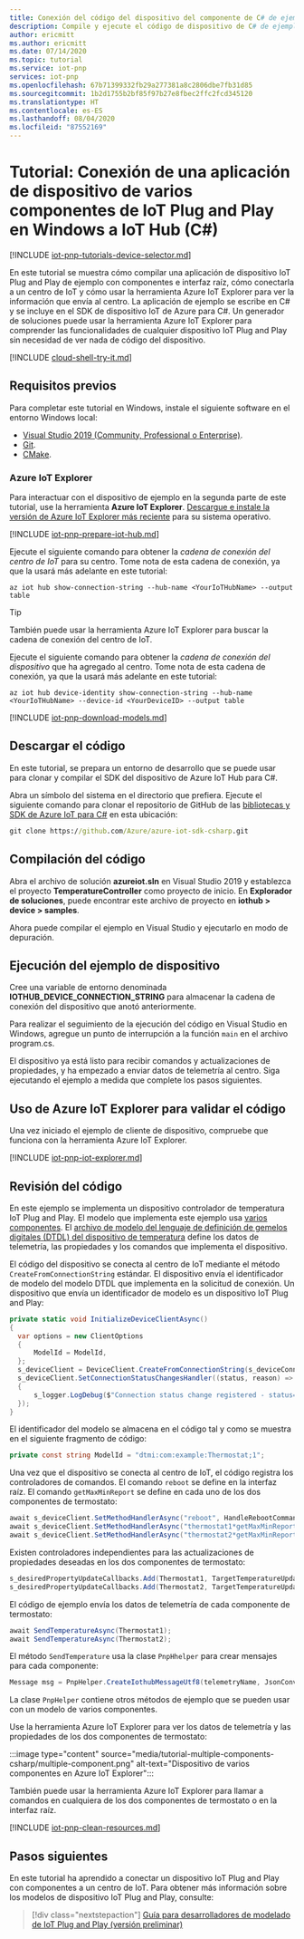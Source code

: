 ```yaml
---
title: Conexión del código del dispositivo del componente de C# de ejemplo de la versión preliminar de IoT Plug and Play a IoT Hub | Microsoft Docs
description: Compile y ejecute el código de dispositivo de C# de ejemplo de la versión preliminar de IoT Plug and Play que usa varios componentes y se conecta a un centro de IoT. Use la herramienta Azure IoT Explorer para ver la información enviada por el dispositivo al centro.
author: ericmitt
ms.author: ericmitt
ms.date: 07/14/2020
ms.topic: tutorial
ms.service: iot-pnp
services: iot-pnp
ms.openlocfilehash: 67b71399332fb29a277381a8c2806dbe7fb31d85
ms.sourcegitcommit: 1b2d1755b2bf85f97b27e8fbec2ffc2fcd345120
ms.translationtype: HT
ms.contentlocale: es-ES
ms.lasthandoff: 08/04/2020
ms.locfileid: "87552169"
---
```

# <a name="tutorial-connect-an-iot-plug-and-play-multiple-component-device-application-running-on-windows-to-iot-hub-c"></a>Tutorial: Conexión de una aplicación de dispositivo de varios componentes de IoT Plug and Play en Windows a IoT Hub (C#)

[!INCLUDE [iot-pnp-tutorials-device-selector.md](../../includes/iot-pnp-tutorials-device-selector.md)]

En este tutorial se muestra cómo compilar una aplicación de dispositivo IoT Plug and Play de ejemplo con componentes e interfaz raíz, cómo conectarla a un centro de IoT y cómo usar la herramienta Azure IoT Explorer para ver la información que envía al centro. La aplicación de ejemplo se escribe en C# y se incluye en el SDK de dispositivo IoT de Azure para C#. Un generador de soluciones puede usar la herramienta Azure IoT Explorer para comprender las funcionalidades de cualquier dispositivo IoT Plug and Play sin necesidad de ver nada de código del dispositivo.

[!INCLUDE [cloud-shell-try-it.md](../../includes/cloud-shell-try-it.md)]

## <a name="prerequisites"></a>Requisitos previos

Para completar este tutorial en Windows, instale el siguiente software en el entorno Windows local:

* [Visual Studio 2019 (Community, Professional o Enterprise)](https://visualstudio.microsoft.com/downloads/).
* [Git](https://git-scm.com/download/).
* [CMake](https://cmake.org/download/).

### <a name="azure-iot-explorer"></a>Azure IoT Explorer

Para interactuar con el dispositivo de ejemplo en la segunda parte de este tutorial, use la herramienta **Azure IoT Explorer**. [Descargue e instale la versión de Azure IoT Explorer más reciente](./howto-use-iot-explorer.md) para su sistema operativo.

[!INCLUDE [iot-pnp-prepare-iot-hub.md](../../includes/iot-pnp-prepare-iot-hub.md)]

Ejecute el siguiente comando para obtener la _cadena de conexión del centro de IoT_ para su centro. Tome nota de esta cadena de conexión, ya que la usará más adelante en este tutorial:

```azurecli-interactive
az iot hub show-connection-string --hub-name <YourIoTHubName> --output table
```

> [!TIP]
> También puede usar la herramienta Azure IoT Explorer para buscar la cadena de conexión del centro de IoT.

Ejecute el siguiente comando para obtener la _cadena de conexión del dispositivo_ que ha agregado al centro. Tome nota de esta cadena de conexión, ya que la usará más adelante en este tutorial:

```azurecli-interactive
az iot hub device-identity show-connection-string --hub-name <YourIoTHubName> --device-id <YourDeviceID> --output table
```

[!INCLUDE [iot-pnp-download-models.md](../../includes/iot-pnp-download-models.md)]

## <a name="download-the-code"></a>Descargar el código

En este tutorial, se prepara un entorno de desarrollo que se puede usar para clonar y compilar el SDK del dispositivo de Azure IoT Hub para C#.

Abra un símbolo del sistema en el directorio que prefiera. Ejecute el siguiente comando para clonar el repositorio de GitHub de las [bibliotecas y SDK de Azure IoT para C#](https://github.com/Azure/azure-iot-sdk-csharp) en esta ubicación:

```cmd
git clone https://github.com/Azure/azure-iot-sdk-csharp.git
```

## <a name="build-the-code"></a>Compilación del código

Abra el archivo de solución **azureiot.sln** en Visual Studio 2019 y establezca el proyecto **TemperatureController** como proyecto de inicio. En **Explorador de soluciones**, puede encontrar este archivo de proyecto en **iothub > device > samples**.

Ahora puede compilar el ejemplo en Visual Studio y ejecutarlo en modo de depuración.

## <a name="run-the-device-sample"></a>Ejecución del ejemplo de dispositivo

Cree una variable de entorno denominada **IOTHUB_DEVICE_CONNECTION_STRING** para almacenar la cadena de conexión del dispositivo que anotó anteriormente.

Para realizar el seguimiento de la ejecución del código en Visual Studio en Windows, agregue un punto de interrupción a la función `main` en el archivo program.cs.

El dispositivo ya está listo para recibir comandos y actualizaciones de propiedades, y ha empezado a enviar datos de telemetría al centro. Siga ejecutando el ejemplo a medida que complete los pasos siguientes.

## <a name="use-azure-iot-explorer-to-validate-the-code"></a>Uso de Azure IoT Explorer para validar el código

Una vez iniciado el ejemplo de cliente de dispositivo, compruebe que funciona con la herramienta Azure IoT Explorer.

[!INCLUDE [iot-pnp-iot-explorer.md](../../includes/iot-pnp-iot-explorer.md)]

## <a name="review-the-code"></a>Revisión del código

En este ejemplo se implementa un dispositivo controlador de temperatura IoT Plug and Play. El modelo que implementa este ejemplo usa [varios componentes](concepts-components.md). El [archivo de modelo del lenguaje de definición de gemelos digitales (DTDL) del dispositivo de temperatura](https://github.com/Azure/opendigitaltwins-dtdl/blob/master/DTDL/v2/samples/TemperatureController.json) define los datos de telemetría, las propiedades y los comandos que implementa el dispositivo.

El código del dispositivo se conecta al centro de IoT mediante el método `CreateFromConnectionString` estándar. El dispositivo envía el identificador de modelo del modelo DTDL que implementa en la solicitud de conexión. Un dispositivo que envía un identificador de modelo es un dispositivo IoT Plug and Play:

```csharp
private static void InitializeDeviceClientAsync()
{
  var options = new ClientOptions
  {
      ModelId = ModelId,
  };
  s_deviceClient = DeviceClient.CreateFromConnectionString(s_deviceConnectionString, TransportType.Mqtt, options);
  s_deviceClient.SetConnectionStatusChangesHandler((status, reason) =>
  {
      s_logger.LogDebug($"Connection status change registered - status={status}, reason={reason}.");
  });
}
```

El identificador del modelo se almacena en el código tal y como se muestra en el siguiente fragmento de código:

```csharp
private const string ModelId = "dtmi:com:example:Thermostat;1";
```

Una vez que el dispositivo se conecta al centro de IoT, el código registra los controladores de comandos. El comando `reboot` se define en la interfaz raíz. El comando `getMaxMinReport` se define en cada uno de los dos componentes de termostato:

```csharp
await s_deviceClient.SetMethodHandlerAsync("reboot", HandleRebootCommandAsync, s_deviceClient);
await s_deviceClient.SetMethodHandlerAsync("thermostat1*getMaxMinReport", HandleMaxMinReportCommandAsync, Thermostat1);
await s_deviceClient.SetMethodHandlerAsync("thermostat2*getMaxMinReport", HandleMaxMinReportCommandAsync, Thermostat2);
```

Existen controladores independientes para las actualizaciones de propiedades deseadas en los dos componentes de termostato:

```csharp
s_desiredPropertyUpdateCallbacks.Add(Thermostat1, TargetTemperatureUpdateCallbackAsync);
s_desiredPropertyUpdateCallbacks.Add(Thermostat2, TargetTemperatureUpdateCallbackAsync);
```

El código de ejemplo envía los datos de telemetría de cada componente de termostato:

```csharp
await SendTemperatureAsync(Thermostat1);
await SendTemperatureAsync(Thermostat2);
```

El método `SendTemperature` usa la clase `PnpHhelper` para crear mensajes para cada componente:

```csharp
Message msg = PnpHelper.CreateIothubMessageUtf8(telemetryName, JsonConvert.SerializeObject(currentTemperature), componentName);
```

La clase `PnpHelper` contiene otros métodos de ejemplo que se pueden usar con un modelo de varios componentes.

Use la herramienta Azure IoT Explorer para ver los datos de telemetría y las propiedades de los dos componentes de termostato:

:::image type="content" source="media/tutorial-multiple-components-csharp/multiple-component.png" alt-text="Dispositivo de varios componentes en Azure IoT Explorer":::

También puede usar la herramienta Azure IoT Explorer para llamar a comandos en cualquiera de los dos componentes de termostato o en la interfaz raíz.

[!INCLUDE [iot-pnp-clean-resources.md](../../includes/iot-pnp-clean-resources.md)]

## <a name="next-steps"></a>Pasos siguientes

En este tutorial ha aprendido a conectar un dispositivo IoT Plug and Play con componentes a un centro de IoT. Para obtener más información sobre los modelos de dispositivo IoT Plug and Play, consulte:

> [!div class="nextstepaction"]
> [Guía para desarrolladores de modelado de IoT Plug and Play (versión preliminar)](concepts-developer-guide.md)
